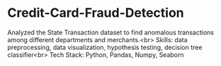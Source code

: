 # Credit-Card-Fraud-Detection
Analyzed the State Transaction dataset to find anomalous transactions among different departments and merchants.<br\>
Skills: data preprocessing, data visualization, hypothesis testing, decision tree classifier<br\>
Tech Stack: Python, Pandas, Numpy, Seaborn
